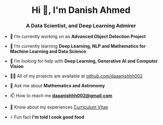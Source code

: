 <h1 align="center">Hi 👋, I'm Danish Ahmed</h1>
<h3 align="center">A Data Scientist, and Deep Learning Admirer</h3>

- 🔭 I’m currently working on an **Advanced Object Detection Project**

- 🌱 I’m currently learning **Deep Learning, NLP and Mathematics for Machine Learning and Data Science**

- 🤝 I’m looking for help with **Deep Learning, Generative AI and Computer Vision**

- 👨‍💻 All of my projects are available at [github.com/daaanishhh002](github.com/daaanishhh002)

- 💬 Ask me about **Mathematics and Astronomy**

- 📫 How to reach me **daaanishhh002@gmail.com**

- 📄 Know about my experiences [Curriculum Vitae](https://drive.google.com/file/d/1XAGpZsxIzEAmAGaN_W0HejWs-CBS-QmP/view)

- ⚡ Fun fact **I'm told I cook good food**

